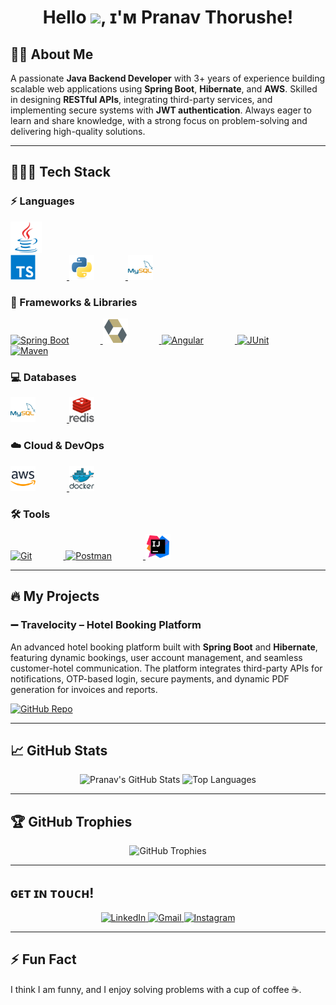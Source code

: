 <h1 align="center"> Hello <img src="https://raw.githubusercontent.com/MartinHeinz/MartinHeinz/master/wave.gif" width="30px">, ɪ'ᴍ Pranav Thorushe! </h1>

## :technologist: About Me
A passionate **Java Backend Developer** with 3+ years of experience building scalable web applications using **Spring Boot**, **Hibernate**, and **AWS**. Skilled in designing **RESTful APIs**, integrating third-party services, and implementing secure systems with **JWT authentication**. Always eager to learn and share knowledge, with a strong focus on problem-solving and delivering high-quality solutions.

---

## 👨🏻‍💻 Tech Stack

### ⚡ Languages
<p align="left">
  <a href="https://www.java.com" target="_blank" rel="noreferrer">
    <img src="https://raw.githubusercontent.com/devicons/devicon/master/icons/java/java-original.svg" alt="Java" width="50" height="50" style="margin-right: 10000px;"/>
  </a>
  <a href="https://www.typescriptlang.org/" target="_blank" rel="noreferrer">
    <img src="https://raw.githubusercontent.com/devicons/devicon/master/icons/typescript/typescript-original.svg" alt="TypeScript" width="40" height="40" style="margin-right: 50px;"/>
  </a>
  <a href="https://www.python.org" target="_blank" rel="noreferrer">
    <img src="https://raw.githubusercontent.com/devicons/devicon/master/icons/python/python-original.svg" alt="Python" width="40" height="40" style="margin-right: 50px;"/>
  </a>
  <a href="https://dev.mysql.com/doc/" target="_blank" rel="noreferrer">
    <img src="https://raw.githubusercontent.com/devicons/devicon/master/icons/mysql/mysql-original-wordmark.svg" alt="SQL" width="40" height="40" style="margin-right: 50px;"/>
  </a>
</p>

### 🚀 Frameworks & Libraries
<p align="left">
  <a href="https://spring.io/" target="_blank" rel="noreferrer">
    <img src="https://www.vectorlogo.zone/logos/springio/springio-icon.svg" alt="Spring Boot" width="40" height="40" style="margin-right: 50px;"/>
  </a>
  <a href="https://hibernate.org/orm/documentation/" target="_blank" rel="noreferrer">
    <img src="https://raw.githubusercontent.com/devicons/devicon/master/icons/hibernate/hibernate-original.svg" alt="Hibernate" width="40" height="40" style="margin-right: 50px;"/>
  </a>
  <a href="https://angular.io" target="_blank" rel="noreferrer">
    <img src="https://angular.io/assets/images/logos/angular/angular.svg" alt="Angular" width="40" height="40" style="margin-right: 50px;"/>
  </a>
  <a href="https://junit.org/junit5/" target="_blank" rel="noreferrer">
    <img src="https://junit.org/junit5/assets/img/junit5-logo.png" alt="JUnit" width="40" height="40" style="margin-right: 50px;"/>
  </a>
 <a href="https://maven.apache.org/" target="_blank" rel="noreferrer">
  <img src="https://www.svgrepo.com/show/373829/maven.svg" alt="Maven" width="40" height="40" style="margin-right: 50px;"/>
</a>

</p>

### 💻 Databases
<p align="left">
  <a href="https://www.mysql.com/" target="_blank" rel="noreferrer">
    <img src="https://raw.githubusercontent.com/devicons/devicon/master/icons/mysql/mysql-original-wordmark.svg" alt="MySQL" width="40" height="40" style="margin-right: 50px;"/>
  </a>
  <a href="https://redis.io" target="_blank" rel="noreferrer">
    <img src="https://raw.githubusercontent.com/devicons/devicon/master/icons/redis/redis-original-wordmark.svg" alt="Redis" width="40" height="40" style="margin-right: 50px;"/>
  </a>
</p>

### ☁️ Cloud & DevOps
<p align="left">
  <a href="https://aws.amazon.com" target="_blank" rel="noreferrer">
    <img src="https://raw.githubusercontent.com/devicons/devicon/master/icons/amazonwebservices/amazonwebservices-original-wordmark.svg" alt="AWS" width="40" height="40" style="margin-right: 50px;"/>
  </a>
  <a href="https://www.docker.com/" target="_blank" rel="noreferrer">
    <img src="https://raw.githubusercontent.com/devicons/devicon/master/icons/docker/docker-original-wordmark.svg" alt="Docker" width="40" height="40" style="margin-right: 50px;"/>
  </a>
</p>

### 🛠️ Tools
<p align="left">
  <a href="https://git-scm.com/" target="_blank" rel="noreferrer">
    <img src="https://www.vectorlogo.zone/logos/git-scm/git-scm-icon.svg" alt="Git" width="40" height="40" style="margin-right: 50px;"/>
  </a>
  <a href="https://postman.com" target="_blank" rel="noreferrer">
    <img src="https://www.vectorlogo.zone/logos/getpostman/getpostman-icon.svg" alt="Postman" width="40" height="40" style="margin-right: 50px;"/>
  </a>
  <a href="https://www.jetbrains.com/idea/documentation/" target="_blank" rel="noreferrer">
    <img src="https://raw.githubusercontent.com/devicons/devicon/master/icons/intellij/intellij-original.svg" alt="IntelliJ IDEA" width="40" height="40" style="margin-right: 50px;"/>
  </a>
</p>

---

## :fire: My Projects

### :heavy_minus_sign: Travelocity – Hotel Booking Platform
An advanced hotel booking platform built with **Spring Boot** and **Hibernate**, featuring dynamic bookings, user account management, and seamless customer-hotel communication. The platform integrates third-party APIs for notifications, OTP-based login, secure payments, and dynamic PDF generation for invoices and reports.

[![GitHub Repo](https://img.shields.io/badge/GitHub-Repository-181717?style=for-the-badge&logo=github)](https://github.com/PranavT96/Travelocity)

---

## 📈 GitHub Stats

<p align="center">
  <img src="https://github-readme-stats.vercel.app/api?username=PranavT96&show_icons=true&theme=radical" alt="Pranav's GitHub Stats" />
  <img src="https://github-readme-stats.vercel.app/api/top-langs/?username=PranavT96&layout=compact&theme=radical" alt="Top Languages" />
</p>

---

## :trophy: GitHub Trophies

<p align="center">
  <img src="https://github-profile-trophy.vercel.app/?username=PranavT96&theme=onedark&row=1&column=7" alt="GitHub Trophies" />
</p>

---

## ɢᴇᴛ ɪɴ ᴛᴏᴜᴄʜ!

<p align="center">
  <a href="https://www.linkedin.com/in/pranav-thorushe-5a07a6351/" target="_blank">
    <img src="https://img.shields.io/badge/LinkedIn-0077B5?style=for-the-badge&logo=linkedin&logoColor=white" alt="LinkedIn" />
  </a>
  <a href="mailto:pranavthorushe96@gmail.com" target="_blank">
    <img src="https://img.shields.io/badge/Gmail-D14836?style=for-the-badge&logo=gmail&logoColor=white" alt="Gmail" />
  </a>
  <a href="https://www.instagram.com/pranav_thorushe/" target="_blank">
    <img src="https://img.shields.io/badge/Instagram-E4405F?style=for-the-badge&logo=instagram&logoColor=white" alt="Instagram" />
  </a>
</p>

---

## :zap: Fun Fact
I think I am funny, and I enjoy solving problems with a cup of coffee ☕.
